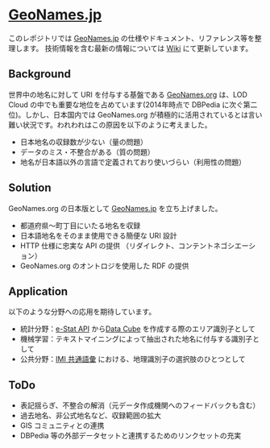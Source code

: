 # [GeoNames.jp](http://geonames.jp/)

このレポジトリでは [GeoNames.jp](http://geonames.jp/) の仕様やドキュメント、リファレンス等を整理します。
技術情報を含む最新の情報については [Wiki](wiki) にて更新しています。


## Background
世界中の地名に対して URI を付与する基盤である [GeoNames.org](http://www.geonames.org/) は、LOD Cloud の中でも重要な地位を占めています(2014年時点で DBPedia に次ぐ第二位)。しかし、日本国内では GeoNames.org が積極的に活用されているとは言い難い状況です。われわれはこの原因を以下のように考えました。

* 日本地名の収録数が少ない（量の問題）
* データのミス・不整合がある（質の問題）
* 地名が日本語以外の言語で定義されており使いづらい（利用性の問題）

## Solution
GeoNames.org の日本版として [GeoNames.jp](http://geonames.jp/) を立ち上げました。

* 都道府県～町丁目にいたる地名を収録
* 日本語地名をそのまま使用できる簡便な URI 設計
* HTTP 仕様に忠実な API の提供 （リダイレクト、コンテントネゴシエーション）
* GeoNames.org のオントロジを使用した RDF の提供

## Application
以下のような分野への応用を期待しています。

* 統計分野：[e-Stat API](http://www.e-stat.go.jp/api/) から[Data Cube](http://www.w3.org/TR/vocab-data-cube/) を作成する際のエリア識別子として
* 機械学習：テキストマイニングによって抽出された地名に付与する識別子として
* 公共分野：[IMI 共通語彙](http://goikiban.ipa.go.jp/) における、地理識別子の選択肢のひとつとして

## ToDo
* 表記揺らぎ、不整合の解消（元データ作成機関へのフィードバックも含む）
* 過去地名、非公式地名など、収録範囲の拡大
* GIS コミュニティとの連携
* DBPedia 等の外部データセットと連携するためのリンクセットの充実


